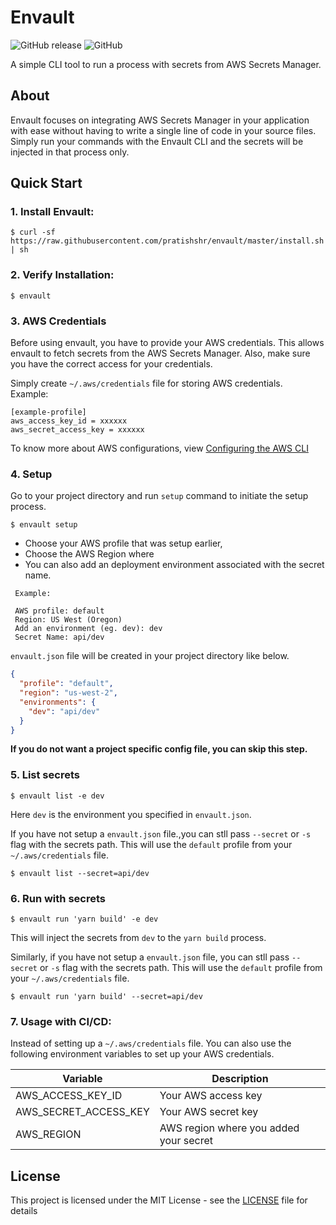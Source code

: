 # Envault 
![GitHub release](https://img.shields.io/github/release/pratishshr/envault.svg?style=flat-square)
![GitHub](https://img.shields.io/github/license/pratishshr/envault.svg?style=flat-square)

A simple CLI tool to run a process with secrets from AWS Secrets Manager.

## About

Envault focuses on integrating AWS Secrets Manager in your application with ease without having to write a single line of code in your source files. Simply run your commands with the Envault CLI and the secrets will be injected in that process only.

## Quick Start

### 1. Install Envault:

```
$ curl -sf https://raw.githubusercontent.com/pratishshr/envault/master/install.sh | sh
```

### 2. Verify Installation:

```
$ envault
```

### 3. AWS Credentials

Before using envault, you have to provide your AWS credentials. This allows envault to fetch secrets from the AWS Secrets Manager. Also, make sure you have the correct access for your credentials.

Simply create `~/.aws/credentials` file for storing AWS credentials. <br/>
Example: 

```
[example-profile]
aws_access_key_id = xxxxxx
aws_secret_access_key = xxxxxx
```
To know more about AWS configurations, view [Configuring the AWS CLI](https://docs.aws.amazon.com/cli/latest/userguide/cli-chap-configure.html)

### 4. Setup

Go to your project directory and run `setup` command to initiate the setup process.

```
$ envault setup
```

- Choose your AWS profile that was setup earlier, <br>
- Choose the AWS Region where 
- You can also add an deployment environment associated with the secret name. 

```
 Example: 

 AWS profile: default
 Region: US West (Oregon)
 Add an environment (eg. dev): dev
 Secret Name: api/dev
```
`envault.json` file will be created in your project directory like below.
```json
{
  "profile": "default",
  "region": "us-west-2",
  "environments": {
    "dev": "api/dev"
  }
}
```

**If you do not want a project specific config file, you can skip this step.**

### 5. List secrets

```
$ envault list -e dev
```
Here `dev` is the environment you specified in `envault.json`.


If you have not setup a `envault.json` file.,you can stll pass `--secret` or `-s` flag with the secrets path.
This will use the `default` profile from your `~/.aws/credentials` file.
```
$ envault list --secret=api/dev
```

### 6. Run with secrets

```
$ envault run 'yarn build' -e dev
```
This will inject the secrets from `dev` to the `yarn build` process.

Similarly, if you have not setup a `envault.json` file, you can stll pass `--secret` or `-s` flag with the secrets path.
This will use the `default` profile from your `~/.aws/credentials` file.

```
$ envault run 'yarn build' --secret=api/dev
```

### 7. Usage with CI/CD:

Instead of setting up a `~/.aws/credentials` file. You can also use the following environment variables to set up your AWS credentials.

| Variable | Description |
|-----------|----------|
| AWS_ACCESS_KEY_ID | Your AWS access key|
| AWS_SECRET_ACCESS_KEY | Your AWS secret key|
| AWS_REGION | AWS region where you added your secret|


## License

This project is licensed under the MIT License - see the [LICENSE](LICENSE) file for details
